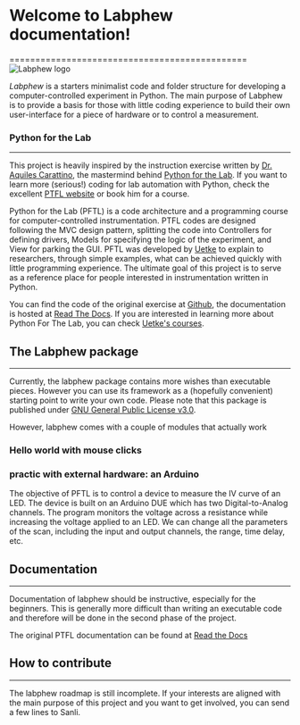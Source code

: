 # Welcome to Labphew documentation!
==============================================
![Labphew logo](lapphew_logo.png)

*Labphew* is a starters minimalist code and folder structure for developing a computer-controlled experiment in Python. The main purpose of Labphew is to provide a basis for those with little coding experience to build their own user-interface for a piece of hardware or to control a measurement. 


### Python for the Lab
-------------
This project is heavily inspired by the instruction exercise written by [Dr. Aquiles Carattino](https://www.uetke.com), the mastermind behind [Python for the Lab](https://www.pythonforthelab.com/). If you want to learn more (serious!) coding for lab automation with Python, check the excellent [PTFL website](https://www.pythonforthelab.com/) or book him for a course.

Python for the Lab (PFTL) is a code architecture and a programming course for computer-controlled instrumentation. PTFL codes are designed following the MVC design pattern, splitting the code into Controllers for defining drivers, Models for specifying the logic of the experiment, and View for parking the GUI.
PFTL was developed by [Uetke](https://www.uetke.com) to explain to researchers, through simple examples, what can be achieved quickly with little programming experience. The ultimate goal of this project is to serve as a reference place for people interested in instrumentation written in Python.

You can find the code of the original exercise at [Github](https://github.com/PFTL/SimpleDaq/), the documentation is hosted at [Read The Docs](https://readthedocs.org/projects/python-for-the-lab/). If you are interested in learning more about Python For The Lab, you can check [Uetke's courses](https://uetke.com/courses/).

## The Labphew package
-------------
Currently, the labphew package contains more wishes than executable pieces. However you can use its framework as a (hopefully convenient) starting point to write your own code. Please note that this package is published under [GNU General Public License v3.0](https://choosealicense.com/licenses/gpl-3.0/).

However, labphew comes with a couple of modules that actually work
### Hello world with mouse clicks

### practic with external hardware: an Arduino 
The objective of PFTL is to control a device to measure the IV curve of an LED. The device is built on an Arduino DUE which has two Digital-to-Analog channels. The program monitors the voltage across a resistance while increasing the voltage applied to an LED. We can change all the parameters of the scan, including the input and output channels, the range, time delay, etc.

## Documentation
-------------
Documentation of labphew should be instructive, especially for the beginners. This is generally more difficult than writing an executable code and therefore will be done in the second phase of the project. 

The original PTFL documentation can be found at [Read the Docs](http://python-for-the-lab.readthedocs.io/en/latest/)

## How to contribute
-------------
The labphew roadmap is still incomplete. If your interests are aligned with the main purpose of this project and you want to get involved, you can send a few lines to Sanli.